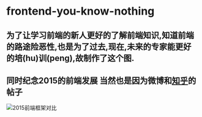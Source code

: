 # frontend-you-know-nothing

## 为了让学习前端的新人更好的了解前端知识,知道前端的路途险恶性,也是为了过去,现在,未来的专家能更好的培(hu)训(peng),故制作了这个图.

## 同时纪念2015的前端发展 当然也是因为微博和[知乎](https://www.zhihu.com/question/38924821)的帖子

![2015前端框架对比](https://pic2.zhimg.com/ffa9b5d2fc5db59172db3c89f170abdd_r.png)